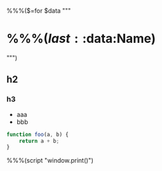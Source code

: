 
%%%($=for $data """
# %%%($last ::$data:Name)
""")

## h2
### h3

* aaa
* bbb

```js
function foo(a, b) {
    return a + b;
}
```

%%%(script "window.print()")

